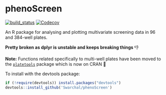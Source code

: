 # phenoScreen

[![build_status](https://travis-ci.org/Swarchal/phenoScreen.svg?branch=master)](https://travis-ci.org/Swarchal/phenoScreen/)
[![Codecov](https://img.shields.io/codecov/c/github/Swarchal/phenoScreen.svg)](https://codecov.io/github/Swarchal/phenoScreen?branch=master)

An R package for analysing and plotting multivariate screening data in 96 and 384-well plates.

**Pretty broken as dplyr is unstable and keeps breaking things** :thumbsdown:

**Note:** Functions related specifically to multi-well plates have been moved to the [`platetools`](https://www.github.com/swarchal/platetools) package which is now on CRAN :tada:

To install with the devtools package:

```r
if (!require(devtools)) install.packages("devtools")
devtools::install_github('Swarchal/phenoScreen')
```

